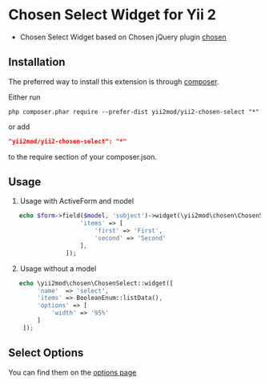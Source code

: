 Chosen Select Widget for Yii 2
=========
- Chosen Select Widget based on Chosen jQuery plugin [chosen](http://harvesthq.github.io/chosen)

Installation
------------

The preferred way to install this extension is through [composer](http://getcomposer.org/download/). 

Either run

```
php composer.phar require --prefer-dist yii2mod/yii2-chosen-select "*"
```

or add

```json
"yii2mod/yii2-chosen-select": "*"
```

to the require section of your composer.json.

Usage
------------
1) Usage with ActiveForm and model
```php
   echo $form->field($model, 'subject')->widget(\yii2mod\chosen\ChosenSelect::className(),[
                    'items' => [
                        'first' => 'First',
                        'second' => 'Second'
                    ],
                ]); 

  ```
  
2) Usage without a model
```php
   echo \yii2mod\chosen\ChosenSelect::widget([
        'name'  => 'select',
        'items' => BooleanEnum::listData(),
        'options' => [
            'width' => '95%'
        ]
    ]);
```

Select Options 
----------------
You can find them on the [options page](http://harvesthq.github.io/chosen/options.html)
